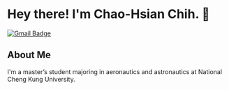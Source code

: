 # Hey there! I'm Chao-Hsian Chih. 👋

[![Gmail Badge](https://img.shields.io/badge/Gmail-D14836?style=for-the-badge&logo=gmail&logoColor=white)](JSian.Chih@gmail.com)

## About Me

I'm a master’s student majoring in aeronautics and astronautics at National Cheng Kung University.

<!--
**JSian-Chih/JSian-Chih** is a ✨ _special_ ✨ repository because its `README.md` (this file) appears on your GitHub profile.

Here are some ideas to get you started:

- 🔭 I’m currently working on ...
- 🌱 I’m currently learning ...
- 👯 I’m looking to collaborate on ...
- 🤔 I’m looking for help with ...
- 💬 Ask me about ...
- 📫 How to reach me: ...
- 😄 Pronouns: ...
- ⚡ Fun fact: ...
-->
